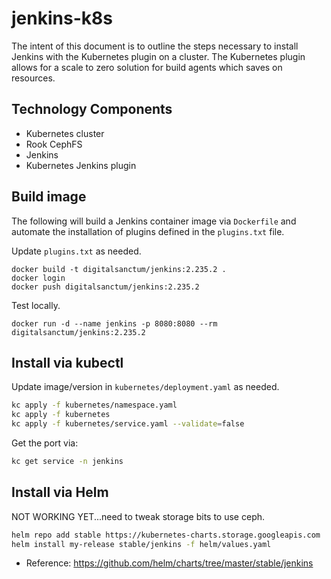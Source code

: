 # jenkins-k8s

The intent of this document is to outline the steps necessary to install Jenkins with the Kubernetes plugin on a cluster. The Kubernetes plugin allows for a scale to zero solution for build agents which saves on resources.

## Technology Components

* Kubernetes cluster
* Rook CephFS
* Jenkins
* Kubernetes Jenkins plugin


## Build image

The following will build a Jenkins container image via `Dockerfile` and automate the installation of plugins defined in the `plugins.txt` file.

Update `plugins.txt` as needed.

```
docker build -t digitalsanctum/jenkins:2.235.2 .
docker login
docker push digitalsanctum/jenkins:2.235.2
```


Test locally.

```
docker run -d --name jenkins -p 8080:8080 --rm digitalsanctum/jenkins:2.235.2
```

## Install via kubectl

Update image/version in `kubernetes/deployment.yaml` as needed.

```bash
kc apply -f kubernetes/namespace.yaml
kc apply -f kubernetes
kc apply -f kubernetes/service.yaml --validate=false
```

Get the port via:

```bash
kc get service -n jenkins
```

## Install via Helm

NOT WORKING YET...need to tweak storage bits to use ceph.

```bash
helm repo add stable https://kubernetes-charts.storage.googleapis.com
helm install my-release stable/jenkins -f helm/values.yaml
```

* Reference: https://github.com/helm/charts/tree/master/stable/jenkins
